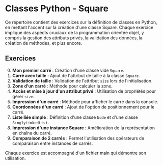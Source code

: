 # Classes Python - Square

Ce répertoire contient des exercices sur la définition de classes en Python, en mettant l'accent sur la création d'une classe Square. Chaque exercice implique des aspects cruciaux de la programmation orientée objet, y compris la gestion des attributs privés, la validation des données, la création de méthodes, et plus encore.

## Exercices

0. **Mon premier carré** : Création d'une classe vide `Square`.
1. **Carré avec taille** : Ajout de l'attribut de taille à la classe `Square`.
2. **Validation de taille** : Validation de l'attribut `size` lors de l'initialisation.
3. **Zone d'un carré** : Méthode pour calculer la zone.
4. **Accès et mise à jour d'un attribut privé** : Utilisation de propriétés pour gérer `size`.
5. **Impression d'un carré** : Méthode pour afficher le carré dans la console.
6. **Coordonnées d'un carré** : Ajout de l'option de positionnement pour le carré.
7. **Liste liée simple** : Définition d'une classe `Node` et d'une classe `SinglyLinkedList`.
8. **Impression d'une instance Square** : Amélioration de la représentation en chaîne du carré.
9. **Comparaison de 2 carrés** : Permet l'utilisation des opérateurs de comparaison entre instances de carrés.

Chaque exercice est accompagné d'un fichier main qui démontre son utilisation.
